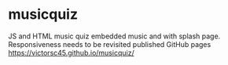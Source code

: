 # musicquiz
JS and HTML music quiz embedded music and with splash page.
Responsiveness needs to be revisited 
published GitHub pages
https://victorsc45.github.io/musicquiz/
